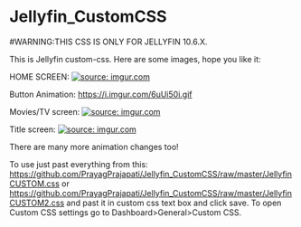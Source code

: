 # Jellyfin_CustomCSS
#WARNING:THIS CSS IS ONLY FOR JELLYFIN 10.6.X.

This is Jellyfin custom-css.
Here are some images, hope you like it:

HOME SCREEN:
<a href="https://imgur.com/DBBbdAy"><img src="https://i.imgur.com/DBBbdAy.jpg" title="source: imgur.com" /></a>

Button Animation:
https://i.imgur.com/6uUi50i.gif 

Movies/TV screen:
<a href="https://imgur.com/oxaa0t2"><img src="https://i.imgur.com/oxaa0t2.jpg" title="source: imgur.com" /></a>

Title screen:
<a href="https://imgur.com/6Lp9dU9"><img src="https://i.imgur.com/6Lp9dU9.jpg" title="source: imgur.com" /></a>

There are many more animation changes too!

To use just past everything from this: https://github.com/PrayagPrajapati/Jellyfin_CustomCSS/raw/master/JellyfinCUSTOM.css or https://github.com/PrayagPrajapati/Jellyfin_CustomCSS/raw/master/JellyfinCUSTOM2.css
and past it in custom css text box and click save. To open Custom CSS settings go to Dashboard>General>Custom CSS.
